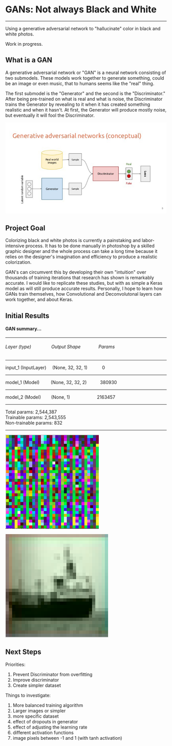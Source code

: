 # GANs: Not always Black and White
_________________________________________________________________
Using a generative adversarial network to "hallucinate" color in black and white photos.

Work in progress.

## What is a GAN

A generative adversarial network or "GAN" is a neural network consisting of two submodels. These models work together to generate something, could be an image or even music, that to humans seems like the "real" thing.

The first submodel is the "Generator" and the second is the "Discriminator." After being pre-trained on what is real and what is noise, the Discriminator trains the Generator by revealing to it when it has created something realistic and when it hasn't. At first, the Generator will produce mostly noise, but eventually it will fool the Discriminator.

![GAN](/test_images/GAN_arch.jpeg)

## Project Goal

Colorizing black and white photos is currently a painstaking and labor-intensive process. It has to be done manually in photoshop by a skilled graphic designer and the whole process can take a long time because it relies on the designer's imagination and efficiency to produce a realistic colorization.

GAN's can circumvent this by developing their own "intuition" over thousands of training iterations that research has shown is remarkably accurate. I would like to replicate these studies, but with as simple a Keras model as will still produce accurate results. Personally, I hope to learn how GANs train themselves, how Convolutional and Deconvolutonal layers can work together, and about Keras.

## Initial Results

####  GAN summary...
_________________________________________________________________
###### Layer (type)&ensp;&ensp;&ensp;&ensp;&ensp;&ensp;&ensp;&ensp;&ensp;Output Shape&ensp;&ensp;&ensp;&ensp;&ensp;&ensp;&ensp;&ensp;Params
_________________________________________________________________
input_1 (InputLayer)&nbsp;&nbsp;&nbsp;&ensp;(None, 32, 32, 1) &ensp;&ensp;&ensp;&ensp;&ensp;&ensp;0
_________________________________________________________________
model_1 (Model)&ensp;&ensp;&ensp;&ensp;&ensp;(None, 32, 32, 2)&ensp;&ensp;&ensp;&ensp;&ensp;&ensp;380930
_________________________________________________________________
model_2 (Model) &ensp;&ensp;&ensp;&ensp;(None, 1)&ensp;&ensp;&ensp;&ensp;&ensp;&ensp;&ensp;&ensp;&ensp;&ensp;&ensp;&ensp;2163457
_________________________________________________________________
Total params: 2,544,387 <br>
Trainable params: 2,543,555<br>
Non-trainable params: 832<br>
_________________________________________________________________

![Inital results](/test_images/18/forpres.png)

![Inital results](/test_images/19/screenshot.png)

## Next Steps

Priorities:
1.  Prevent Discriminator from overfitting
2.  Improve discriminator
3.  Create simpler dataset

Things to investigate:
1.  More balanced training algorithm
2.  Larger images or simpler
3.  more specific dataset
4.  effect of dropouts in generator
5.  effect of adjusting the learning rate
6.  different activation functions
7.  image pixels between -1 and 1 (with tanh activation)

